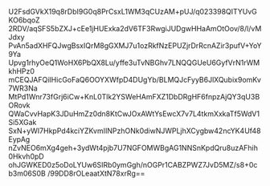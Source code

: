 U2FsdGVkX19q8rDbI9G0q8PrCsxL1WM3qCUzAM+pUJ/q023398QITYUvGKO6bqoZ
2RDV/aqSFS5bZXJ+cEe1jHUExka2dV6TF3RwgiJUDgwHHaAmOtOov/8/l/vMJdxy
PvAn5adXHFQJwgBsxIQrM8gGXMJ7u1ozRkfNzEPUZjrDrRcnAZir3pufV+YoY9Ya
Upvg1rhyOeQ1WoHX6PbQX8Lu/yffe3uTvNBGhv7LNQQGUeU6GyfVrN1rWMkhHPz0
mCEQJAFQiIHicGoFaQ6OOYXWfpD4DUgYb/BLMQJcFyyB6JlXQubix9omKv7WR3Na
MtPd1Wnr73fGrj6iCw+KnL0Tlk2YSWeHAmFXZ1DbDRgHF6fnpzAjQY3qU3BORovk
QWaCvvHapK3JDuHmZz0dn8KtCwJOxAWtYsEwcX7v7L4tkmXxkaTf5WdV1Si5XGak
SxN+yWI7HkpPd4kciYZKvmIINPzhONk0diwNJWPLjhXCygbw42ncYK4Uf48EypAg
nZvNEO6mXg4geh+3ydWt4pjb7U7NGFOMWBgAG1NNSnKpdQru8uzAFhih0Hkvh0pD
ohJGWKED0z5oDoLYUw6SIRb0ymGgh/nOGPr1CABZPWZ7JvD5MZ/s8+0cb3m06S0B
/99DD8rOLeaatXtN78xrRg==
